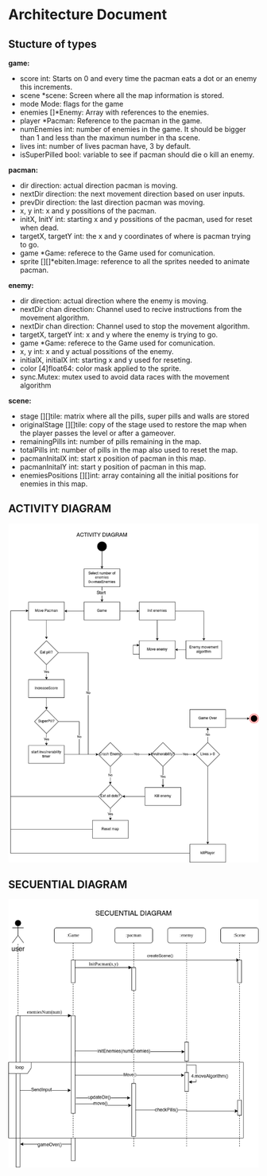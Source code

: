 Architecture Document
=========================================

Stucture of types
----------------------

**game:**

- score   int: Starts on 0 and every time the pacman eats a dot or an enemy this increments.
- scene   *scene: Screen where all the map information is stored.
- mode    Mode: flags for the game
- enemies []*Enemy: Array with references to the enemies.
- player  *Pacman: Reference to the pacman in the game.
- numEnemies int: number of enemies in the game. It  should be bigger than 1 and less than the maximun number in tha scene.
- lives int: number of lives pacman have, 3 by default.
- isSuperPilled bool: variable to see if pacman should die o kill an enemy.

**pacman:**

- dir direction: actual direction pacman is moving.
- nextDir direction: the next movement direction based on user inputs.
- prevDir direction: the last direction pacman was moving.
- x, y int: x and y possitions of the pacman.
- initX, InitY int: starting x and y possitions of the pacman, used for reset when dead.
- targetX, targetY int: the x and y coordinates of where is pacman trying to go.
- game *Game: referece to the Game used for comunication.
- sprite [][]*ebiten.Image: reference to all the sprites needed to animate pacman.

**enemy:**

- dir direction: actual direction where the enemy is moving.
- nextDir chan direction: Channel used to recive instructions from the movement algorithm.
- nextDir chan direction: Channel used to stop the movement algorithm.
- targetX, targetY int: x and y where the enemy is trying to go.
- game *Game: referece to the Game used for comunication.
- x, y int: x and y actual possitions of the enemy.
- initialX, initialX int: starting x and y used for reseting.
- color [4]float64: color mask applied to the sprite.
- sync.Mutex: mutex used to avoid data races with the movement algorithm

**scene:**

- stage [][]tile: matrix where all the pills, super pills and walls are
  stored
- originalStage [][]tile: copy of the stage used to restore the map when
  the player passes the level or after a gameover.
- remainingPills int: number of pills remaining in the map.
- totalPills int: number of pills in the map also used to reset the map.
- pacmanInitalX int: start x position of pacman in this map.
- pacmanInitalY int: start y position of pacman in this map.
- enemiesPositions [][]int: array containing all the initial positions
  for enemies in this map.

ACTIVITY DIAGRAM
----------------------

![Activity](diagrams/activityDiagram.png)

SECUENTIAL DIAGRAM
----------------------

![Activity](diagrams/secuentialDia.png)
